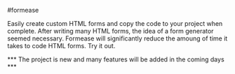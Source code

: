 #formease

Easily create custom HTML forms and copy the code to your project when complete.
After writing many HTML forms, the idea of a form generator seemed necessary.
Formease will significantly reduce the amoung of time it takes to code HTML forms.
Try it out.

*** The project is new and many features will be added in the coming days ***
